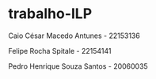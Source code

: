 # trabalho-ILP

Caio César Macedo Antunes - 22153136

Felipe Rocha Spitale - 22154141

Pedro Henrique Souza Santos - 20060035
